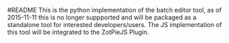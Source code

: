 #README
This is the python implementation of the batch editor tool, as of 2015-11-11 this is no longer suppported and will be packaged
as a standalone tool for interested developers/users. The JS implementation of this tool will be integrated to the ZotPieJS Plugin.
